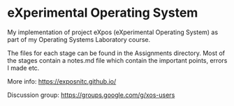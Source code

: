 # eXperimental Operating System

My implementation of project eXpos (eXperimental Operating System) as part of my Operating Systems Laboratory course.

The files for each stage can be found in the Assignments directory. Most of the stages contain a notes.md file which contain the important points, errors I made etc.

More info: https://exposnitc.github.io/ 

Discussion group: https://groups.google.com/g/xos-users


